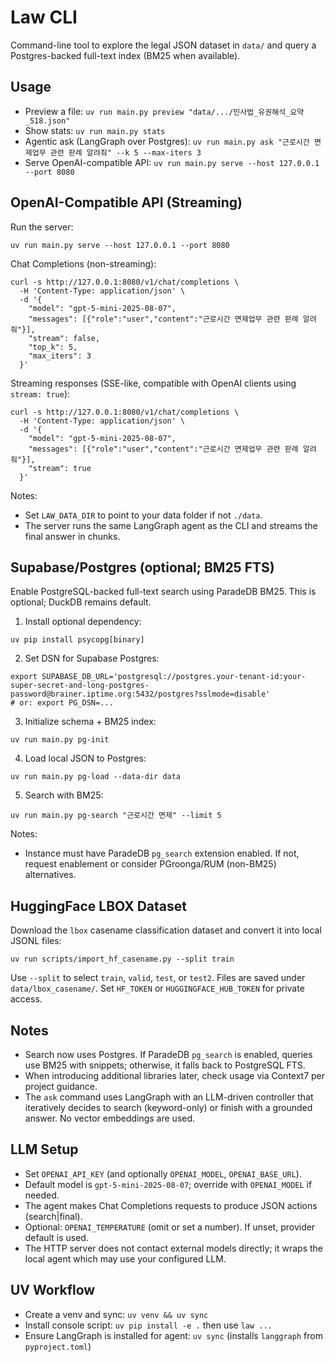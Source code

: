 Law CLI
=======

Command-line tool to explore the legal JSON dataset in `data/` and query a Postgres-backed full-text index (BM25 when available).

Usage
-----
- Preview a file: `uv run main.py preview "data/.../민사법_유권해석_요약_518.json"`
- Show stats: `uv run main.py stats`
- Agentic ask (LangGraph over Postgres): `uv run main.py ask "근로시간 면제업무 관련 판례 알려줘" --k 5 --max-iters 3`
- Serve OpenAI-compatible API: `uv run main.py serve --host 127.0.0.1 --port 8080`

OpenAI-Compatible API (Streaming)
---------------------------------
Run the server:
```
uv run main.py serve --host 127.0.0.1 --port 8080
```

Chat Completions (non-streaming):
```
curl -s http://127.0.0.1:8080/v1/chat/completions \
  -H 'Content-Type: application/json' \
  -d '{
    "model": "gpt-5-mini-2025-08-07",
    "messages": [{"role":"user","content":"근로시간 면제업무 관련 판례 알려줘"}],
    "stream": false,
    "top_k": 5,
    "max_iters": 3
  }'
```

Streaming responses (SSE-like, compatible with OpenAI clients using `stream: true`):
```
curl -s http://127.0.0.1:8080/v1/chat/completions \
  -H 'Content-Type: application/json' \
  -d '{
    "model": "gpt-5-mini-2025-08-07",
    "messages": [{"role":"user","content":"근로시간 면제업무 관련 판례 알려줘"}],
    "stream": true
  }'
```
Notes:
- Set `LAW_DATA_DIR` to point to your data folder if not `./data`.
- The server runs the same LangGraph agent as the CLI and streams the final answer in chunks.

Supabase/Postgres (optional; BM25 FTS)
-------------------------------------
Enable PostgreSQL-backed full-text search using ParadeDB BM25. This is optional; DuckDB remains default.

1) Install optional dependency:
```
uv pip install psycopg[binary]
```

2) Set DSN for Supabase Postgres:
```
export SUPABASE_DB_URL='postgresql://postgres.your-tenant-id:your-super-secret-and-long-postgres-password@brainer.iptime.org:5432/postgres?sslmode=disable'
# or: export PG_DSN=...
```

3) Initialize schema + BM25 index:
```
uv run main.py pg-init
```

4) Load local JSON to Postgres:
```
uv run main.py pg-load --data-dir data
```

5) Search with BM25:
```
uv run main.py pg-search "근로시간 면제" --limit 5
```

Notes:
- Instance must have ParadeDB `pg_search` extension enabled. If not, request enablement or consider PGroonga/RUM (non-BM25) alternatives.


HuggingFace LBOX Dataset
------------------------
Download the `lbox` casename classification dataset and convert it into local JSONL files:

```
uv run scripts/import_hf_casename.py --split train
```

Use `--split` to select `train`, `valid`, `test`, or `test2`. Files are saved under `data/lbox_casename/`.
Set `HF_TOKEN` or `HUGGINGFACE_HUB_TOKEN` for private access.


Notes
-----
- Search now uses Postgres. If ParadeDB `pg_search` is enabled, queries use BM25 with snippets; otherwise, it falls back to PostgreSQL FTS.
- When introducing additional libraries later, check usage via Context7 per project guidance.
 - The `ask` command uses LangGraph with an LLM-driven controller that iteratively decides to search (keyword-only) or finish with a grounded answer. No vector embeddings are used.

LLM Setup
---------
- Set `OPENAI_API_KEY` (and optionally `OPENAI_MODEL`, `OPENAI_BASE_URL`).
- Default model is `gpt-5-mini-2025-08-07`; override with `OPENAI_MODEL` if needed.
- The agent makes Chat Completions requests to produce JSON actions (search|final).
- Optional: `OPENAI_TEMPERATURE` (omit or set a number). If unset, provider default is used.
 - The HTTP server does not contact external models directly; it wraps the local agent which may use your configured LLM.

UV Workflow
-----------
- Create a venv and sync: `uv venv && uv sync`
- Install console script: `uv pip install -e .` then use `law ...`
- Ensure LangGraph is installed for agent: `uv sync` (installs `langgraph` from `pyproject.toml`)
